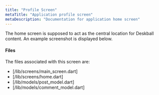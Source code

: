 ```yaml
---
title: "Profile Screen"
metaTitle: "Application profile screen"
metaDescription: "Documentation for application home screen"
---
```


The home screen is supposed to act as the central location for Deskball content. An example screenshot is displayed below.

#### Files
The files associated with this screen are:

- [/lib/screens/main_screen.dart]
- [/lib/screens/home.dart]
- [/lib/models/post_model.dart]
- [/lib/models/comment_model.dart]